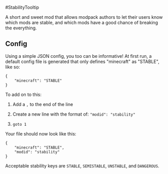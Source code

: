 #StabilityTooltip

A short and sweet mod that allows modpack authors to let their users know which mods are stable, and which mods have a good chance of breaking the everything.

## Config

Using a simple JSON config, you too can be informative! At first run, a default config file is generated that only defines "minecraft" as "STABLE", like so:

    {
	    "minecraft": "STABLE"
	}
	
To add on to this:

1. Add a `,` to the end of the line

2. Create a new line with the format of: `"modid": "stability"`

3. `goto 1`

Your file should now look like this:

    {
	    "minecraft": "STABLE",
		"modid": "stability"
	}

Acceptable stability keys are `STABLE`, `SEMISTABLE`, `UNSTABLE`, and `DANGEROUS`.